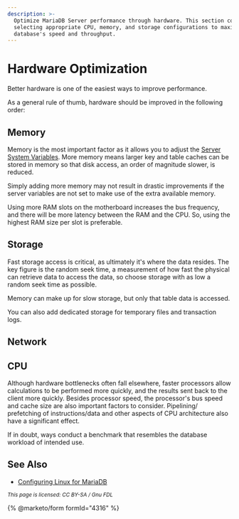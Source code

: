 ```yaml
---
description: >-
  Optimize MariaDB Server performance through hardware. This section covers
  selecting appropriate CPU, memory, and storage configurations to maximize your
  database's speed and throughput.
---
```


# Hardware Optimization

Better hardware is one of the easiest ways to improve performance.

As a general rule of thumb, hardware should be improved in the following order:

## Memory

Memory is the most important factor as it allows you to adjust the [Server System Variables](optimization-and-tuning/system-variables/server-system-variables.md). More memory means larger key and table caches can be stored in memory so that disk access, an order of magnitude slower, is reduced.

Simply adding more memory may not result in drastic improvements if the server variables are not set to make use of the extra available memory.

Using more RAM slots on the motherboard increases the bus frequency, and there will be more latency between the RAM and the CPU. So, using the highest RAM size per slot is preferable.

## Storage

Fast storage access is critical, as ultimately it's where the data resides. The key figure is the random seek time, a measurement of how fast the physical can retrieve data to access the data, so choose storage with as low a random seek time as possible.

Memory can make up for slow storage, but only that table data is accessed.

You can also add dedicated storage for temporary files and transaction logs.

## Network

## CPU

Although hardware bottlenecks often fall elsewhere, faster processors allow calculations to be performed more quickly, and the results sent back to the client more quickly. Besides processor speed, the processor's bus speed and cache size are also important factors to consider. Pipelining/ prefetching of instructions/data and other aspects of CPU architecture also have a significant effect.

If in doubt, ways conduct a benchmark that resembles the database workload of intended use.

## See Also

* [Configuring Linux for MariaDB](../server-management/install-and-upgrade-mariadb/configuring-mariadb/mariadb-performance-advanced-configurations/configuring-linux-for-mariadb.md)

<sub>_This page is licensed: CC BY-SA / Gnu FDL_</sub>

{% @marketo/form formId="4316" %}
